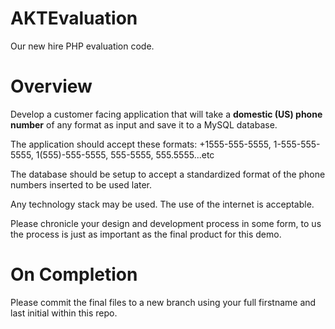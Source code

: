 AKTEvaluation
=============

Our new hire PHP evaluation code.

Overview
=============
Develop a customer facing application that will take a __domestic (US) phone number__ of any format as input and save it to a MySQL database.

The application should accept these formats:
+1555-555-5555, 1-555-555-5555, 1(555)-555-5555, 555-5555, 555.5555...etc

The database should be setup to accept a standardized format of the phone numbers inserted to be used later.

Any technology stack may be used. The use of the internet is acceptable. 

Please chronicle your design and development process in some form, to us the process is just as important as the final product for this demo.

On Completion
==============

Please commit the final files to a new branch using your full firstname and last initial within this repo.
